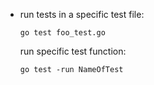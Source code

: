 * run tests in a specific test file:
  ```
  go test foo_test.go
  ```

  run specific test function:
  ```
  go test -run NameOfTest
  ```
